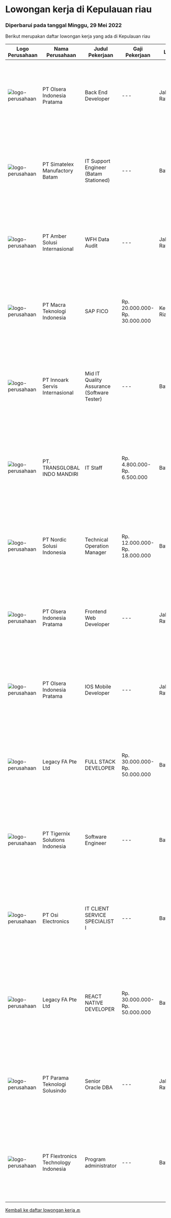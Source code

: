 
  # Lowongan kerja di Kepulauan riau

  ### Diperbarui pada tanggal Minggu, 29 Mei 2022

  Berikut merupakan daftar lowongan kerja yang ada di Kepulauan riau

  |Logo Perusahaan | Nama Perusahaan | Judul Pekerjaan | Gaji Pekerjaan | Lokasi | Deskripsi | Tanggal diunggah | Pranala |
  | -------------- | --------------- | --------------- | --------- | --------- | -------------- | ------- | ----------- |
  |![logo-perusahaan](https://image-service-cdn.seek.com.au/90e9bb2e5bcac40b68d491aafb34203d371349a1/ee4dce1061f3f616224767ad58cb2fc751b8d2dc)|PT Olsera Indonesia Pratama|Back End Developer|---|Jakarta Raya|Responsibilities: Development in an AGILE environment Create good product with accessibility and security compliance Create good product with...|Jumat, 27 Mei 2022|https://www.jobstreet.co.id/id/job/back-end-developer-3886495?token=0~b1f45721-8a73-4350-b808-9679c331107f&sectionRank=1&jobId=jobstreet-id-job-3886495|
|![logo-perusahaan](https://image-service-cdn.seek.com.au/19aaa57caf4ff95a513c7474e8446462f2a837fc/ee4dce1061f3f616224767ad58cb2fc751b8d2dc)|PT Simatelex Manufactory Batam|IT Support Engineer (Batam Stationed)|---|Batam|Responsible for managing domain infrastructure to the IT network environment, monitoring exchange email services, managing daily housekeeping work and...|Senin, 23 Mei 2022|https://www.jobstreet.co.id/id/job/it-support-engineer-batam-stationed-3892100?token=0~b1f45721-8a73-4350-b808-9679c331107f&sectionRank=2&jobId=jobstreet-id-job-3892100|
|![logo-perusahaan](https://i.ibb.co/sqvTCh9/112815900-stock-vector-no-image-available-icon-flat-vector.webp)|PT Amber Solusi Internasional|WFH Data Audit|---|Jakarta Raya|We are running a fast-track selection process, if you get shortlisted, you will get an email invitation soon, check your email often. Will be...|Rabu, 25 Mei 2022|https://www.jobstreet.co.id/id/job/wfh-data-audit-3896170?token=0~b1f45721-8a73-4350-b808-9679c331107f&sectionRank=3&jobId=jobstreet-id-job-3896170|
|![logo-perusahaan](https://image-service-cdn.seek.com.au/ab3c74a170a52416de56958eda35d885d8dfff13/ee4dce1061f3f616224767ad58cb2fc751b8d2dc)|PT Macra Teknologi Indonesia|SAP FICO|Rp. 20.000.000-Rp. 30.000.000|Kepulauan Riau|- At least 2 to 3 full life cycle SAP project implementation in the area of FICO- 5+ years of hands-on strong SAP FICO experience with a combination...|Jumat, 27 Mei 2022|https://www.jobstreet.co.id/id/job/sap-fico-3898518?token=0~b1f45721-8a73-4350-b808-9679c331107f&sectionRank=4&jobId=jobstreet-id-job-3898518|
|![logo-perusahaan](https://image-service-cdn.seek.com.au/03d5b2909306d41d8d881d2ac7cfb4a0d8a47045/ee4dce1061f3f616224767ad58cb2fc751b8d2dc)|PT Innoark Servis Internasional|Mid IT Quality Assurance (Software Tester)|---|Batam|Execute all testing tasks based on the test scenarios. Build test scenarios based on the business requirements. Build test cases for the agreed test...|Sabtu, 21 Mei 2022|https://www.jobstreet.co.id/id/job/mid-it-quality-assurance-software-tester-3872395?token=0~b1f45721-8a73-4350-b808-9679c331107f&sectionRank=5&jobId=jobstreet-id-job-3872395|
|![logo-perusahaan](https://image-service-cdn.seek.com.au/f7eba3cdce0401da84f9bc212b6311f4805b2dd6/ee4dce1061f3f616224767ad58cb2fc751b8d2dc)|PT. TRANSGLOBAL INDO MANDIRI|IT Staff|Rp. 4.800.000-Rp. 6.500.000|Batam|IT Support (menghandle perangkat lunak, jaringan, dll kantor) Koordinasi konten postingan website dan sosmed dengan subcon luar Photography &amp;...|Rabu, 18 Mei 2022|https://www.jobstreet.co.id/id/job/it-staff-3886514?token=0~b1f45721-8a73-4350-b808-9679c331107f&sectionRank=6&jobId=jobstreet-id-job-3886514|
|![logo-perusahaan](https://image-service-cdn.seek.com.au/eeba5e0742cad4113db9d930901144d067a8e937/ee4dce1061f3f616224767ad58cb2fc751b8d2dc)|PT Nordic Solusi Indonesia|Technical Operation Manager|Rp. 12.000.000-Rp. 18.000.000|Batam|Requirement: At least 5 Year(s) of working experience in the related field is required for this position. Required Skill(s): Windows Server,...|Jumat, 20 Mei 2022|https://www.jobstreet.co.id/id/job/technical-operation-manager-3891071?token=0~b1f45721-8a73-4350-b808-9679c331107f&sectionRank=7&jobId=jobstreet-id-job-3891071|
|![logo-perusahaan](https://image-service-cdn.seek.com.au/90e9bb2e5bcac40b68d491aafb34203d371349a1/ee4dce1061f3f616224767ad58cb2fc751b8d2dc)|PT Olsera Indonesia Pratama|Frontend Web Developer|---|Jakarta Raya|Responsibilities: Development in an AGILE environment Create good product with accessibility and security compliance Create good product with...|Jumat, 20 Mei 2022|https://www.jobstreet.co.id/id/job/frontend-web-developer-3890847?token=0~b1f45721-8a73-4350-b808-9679c331107f&sectionRank=8&jobId=jobstreet-id-job-3890847|
|![logo-perusahaan](https://image-service-cdn.seek.com.au/90e9bb2e5bcac40b68d491aafb34203d371349a1/ee4dce1061f3f616224767ad58cb2fc751b8d2dc)|PT Olsera Indonesia Pratama|IOS Mobile Developer|---|Jakarta Raya|Responsibilities: Development in an AGILE environment Build reusable codes and libraries Create good product with accessibility and security...|Senin, 23 Mei 2022|https://www.jobstreet.co.id/id/job/ios-mobile-developer-3892469?token=0~b1f45721-8a73-4350-b808-9679c331107f&sectionRank=9&jobId=jobstreet-id-job-3892469|
|![logo-perusahaan](https://image-service-cdn.seek.com.au/4ca255460a517be0738e175e80e6ef518426540e/ee4dce1061f3f616224767ad58cb2fc751b8d2dc)|Legacy FA Pte Ltd|FULL STACK DEVELOPER|Rp. 30.000.000-Rp. 50.000.000|Batam|We are looking for a Full Stack developer interested in building performant and UI friendly web apps and scalable backends. As a Full Stack Developer,...|Jumat, 20 Mei 2022|https://www.jobstreet.co.id/id/job/full-stack-developer-9597479/origin/sg?token=0~b1f45721-8a73-4350-b808-9679c331107f&sectionRank=10&jobId=jobstreet-sg-job-9597479|
|![logo-perusahaan](https://image-service-cdn.seek.com.au/d4d06467c766a31d87825dc4465efd49dc121835/ee4dce1061f3f616224767ad58cb2fc751b8d2dc)|PT Tigernix Solutions Indonesia|Software Engineer|---|Batam|Skills and Qualifications:  Familiar with at least 1 programming language. Have a good-logic and problem-solving skills. Have a high willingness to...|Rabu, 18 Mei 2022|https://www.jobstreet.co.id/id/job/software-engineer-3873514?token=0~b1f45721-8a73-4350-b808-9679c331107f&sectionRank=11&jobId=jobstreet-id-job-3873514|
|![logo-perusahaan](https://image-service-cdn.seek.com.au/762af4bb92eb6d64d3727b933c9159f322c9ec25/ee4dce1061f3f616224767ad58cb2fc751b8d2dc)|PT Osi Electronics|IT CLIENT SERVICE SPECIALIST I|---|Batam|Associate’s or bachelor’s degree in computer science or a related field. 2+ years of experience in a technical support role. Working knowledge and...|Selasa, 17 Mei 2022|https://www.jobstreet.co.id/id/job/it-client-service-specialist-i-3885290?token=0~b1f45721-8a73-4350-b808-9679c331107f&sectionRank=12&jobId=jobstreet-id-job-3885290|
|![logo-perusahaan](https://image-service-cdn.seek.com.au/4ca255460a517be0738e175e80e6ef518426540e/ee4dce1061f3f616224767ad58cb2fc751b8d2dc)|Legacy FA Pte Ltd|REACT NATIVE DEVELOPER|Rp. 30.000.000-Rp. 50.000.000|Batam|We are looking for a React Native developer interested in building performant and UI friendly mobile apps for both iOS and Android platforms. You will...|Jumat, 20 Mei 2022|https://www.jobstreet.co.id/id/job/react-native-developer-9597455/origin/sg?token=0~b1f45721-8a73-4350-b808-9679c331107f&sectionRank=13&jobId=jobstreet-sg-job-9597455|
|![logo-perusahaan](https://i.ibb.co/sqvTCh9/112815900-stock-vector-no-image-available-icon-flat-vector.webp)|PT Parama Teknologi Solusindo|Senior Oracle DBA|---|Jakarta Raya|Job Description: Responsible for project delnery, which includes solutioning, implementing, migration and upgrading for oracle Standalone, HA and DR...|Rabu, 18 Mei 2022|https://www.jobstreet.co.id/id/job/senior-oracle-dba-3887558?token=0~b1f45721-8a73-4350-b808-9679c331107f&sectionRank=14&jobId=jobstreet-id-job-3887558|
|![logo-perusahaan](https://image-service-cdn.seek.com.au/a2d2e4f9664dcaaa1f379292808cfa099f9db547/ee4dce1061f3f616224767ad58cb2fc751b8d2dc)|PT Flextronics Technology Indonesia|Program administrator|---|Batam|At Flex, we welcome people of all backgrounds. Our employees thrive here by living our values: we support each other as we strive to find a better...|Sabtu, 28 Mei 2022|https://www.jobstreet.co.id/id/job/program-administrator-1031549929?token=0~b1f45721-8a73-4350-b808-9679c331107f&sectionRank=15&jobId=jobstreet-id-job-1031549929|


  [Kembali ke daftar lowongan kerja 🔙](../README.md#daftar-lowongan-kerja)
  